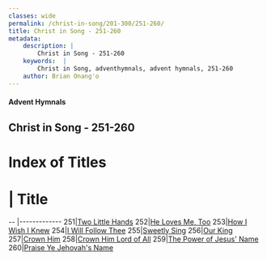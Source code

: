 ```yaml
---
classes: wide
permalink: /christ-in-song/201-300/251-260/
title: Christ in Song - 251-260
metadata:
    description: |
        Christ in Song - 251-260
    keywords:  |
        Christ in Song, adventhymnals, advent hymnals, 251-260
    author: Brian Onang'o
---
```


#### Advent Hymnals
## Christ in Song - 251-260

# Index of Titles
# | Title                        
-- |-------------
251|[Two Little Hands](/christ-in-song/201-300/251-260/Two-Little-Hands)
252|[He Loves Me, Too](/christ-in-song/201-300/251-260/He-Loves-Me,-Too)
253|[How I Wish I Knew](/christ-in-song/201-300/251-260/How-I-Wish-I-Knew)
254|[I Will Follow Thee](/christ-in-song/201-300/251-260/I-Will-Follow-Thee)
255|[Sweetly Sing](/christ-in-song/201-300/251-260/Sweetly-Sing)
256|[Our King](/christ-in-song/201-300/251-260/Our-King)
257|[Crown Him](/christ-in-song/201-300/251-260/Crown-Him)
258|[Crown Him Lord of All](/christ-in-song/201-300/251-260/Crown-Him-Lord-of-All)
259|[The Power of Jesus' Name](/christ-in-song/201-300/251-260/The-Power-of-Jesus'-Name)
260|[Praise Ye Jehovah's Name](/christ-in-song/201-300/251-260/Praise-Ye-Jehovah's-Name)
